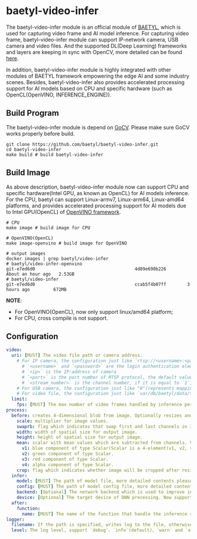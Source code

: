 # baetyl-video-infer

The baetyl-video-infer module is an official module of [BAETYL](https://baetyl.io), which is used for capturing video frame and AI model inference. For capturing video frame, baetyl-video-infer module can support IP-network camera, USB camera and video files. And the supported DL(Deep Learning) frameworks and layers are keeping in sync with OpenCV, more detailed can be found [here](https://github.com/opencv/opencv/wiki/Deep-Learning-in-OpenCV).

In addition, baetyl-video-infer module is highly integrated with other modules of BAETYL framework empowering the edge AI and some industry scenes. Besides, baetyl-video-infer also provides accelerated processing support for AI models based on CPU and specific hardware (such as OpenCL(OpenVINO, INFERENCE_ENGINE)).

## Build Program

The baetyl-video-infer module is depend on [GoCV](https://github.com/hybridgroup/gocv). Please make sure GoCV works properly before build.

```shell
git clone https://github.com/baetyl/baetyl-video-infer.git
cd baetyl-video-infer
make build # build baetyl-video-infer
```

## Build Image

As above description, baetyl-video-infer module now can support CPU and specific hardware(Intel GPU, as known as OpenCL) for AI models inference. For the CPU, baetyl can support Linux-armv7, Linux-arm64, Linux-amd64 platforms, and provides accelerated processing support for AI models due to Intel GPU(OpenCL) of [OpenVINO framework](https://docs.openvinotoolkit.org/latest/index.html).

```shell
# CPU
make image # build image for CPU

# OpenVINO(OpenCL)
make image-openvino # build image for OpenVINO

# output images 
docker images | grep baetyl/video-infer
# baetyl/video-infer-openvino                                      git-e7ed6d0                                      4d89e690b226        About an hour ago   2.53GB
# baetyl/video-infer                                               git-e7ed6d0                                      ccab5f4b07ff        3 hours ago         672MB
```

**NOTE**: 

- For OpenVINO(OpenCL), now only support linux/amd64 platform;
- For CPU, cross compile is not support.

## Configuration

```yaml
video:
  uri: [MUST] The video file path or camera address. 
    # For IP camera, the configuration just like `rtsp://<username>:<password>@<ip>:<port>/Streaming/channels/<stream_number>/`
      # `<username>` and `<password>` are the login authentication element
      # `<ip>` is the IP-address of camera
      # `<port>` is the port number of RTSP protocol, the default value is `554`
      # `<stream_number>` is the channel number, if it is equal to `1`, it indicates that the main stream is being captured; if it is equal to `2`, it indicates that the secondary stream is being captured
    # For USB camera, the configuration just like "0"(represents mapping device `/dev/video0` into container, also should be mounted on video infer service)
    # For video file, the configuration just like `var/db/baetyl/data/test.mp4`(mount the volume(store the video file) on video infer service)
  limit:
    fps: [MUST] The max number of video frames handled by inference per second. If the video fps is N, limit.fps is M, then Ceil(N/M) - 1 frames will be skipped.
process: 
  before: creates 4-dimensional blob from image. Optionally resizes and crops image from center, subtract mean values, scales values by scalefactor, swap Blue and Red channels. More detailed contents please refer to https://docs.opencv.org/4.1.1/d6/d0f/group__dnn.html#ga29f34df9376379a603acd8df581ac8d7.
    scale: multiplier for image values.
    swaprb: flag which indicates that swap first and last channels in 3-channel image is necessary. 
    width: width of spatial size for output image.
    height: height of spatial size for output image.
    mean: scalar with mean values which are subtracted from channels. Values are intended to be in (mean-R, mean-G, mean-B) order if image has BGR ordering and swapRB is true.
      v1: blue component of type Scalar(Scalar is a 4-element(v1, v2, v3, v4) vector widely used in OpenCV to pass pixel values).
      v2: green component of type Scalar.
      v3: red component of type Scalar.
      v4: alpha component of type Scalar.
    crop: flag which indicates whether image will be cropped after resize or not.
  infer:
    model: [MUST] The path of model file, more detailed contents please refer to https://docs.opencv.org/4.1.1/d6/d0f/group__dnn.html#ga3b34fe7a29494a6a4295c169a7d32422.
    config: [MUST] The path of model config file, more detailed contents please refer to https://docs.opencv.org/4.1.1/d6/d0f/group__dnn.html#ga3b34fe7a29494a6a4295c169a7d32422.
    backend: [Optional] The network backend which is used to improve inference efficiency. Now support `halide`, `openvino`, `opencv`, `vulkan` and `default`. More detailed contents please refer to https://docs.opencv.org/4.1.1/d6/d0f/group__dnn.html#ga186f7d9bfacac8b0ff2e26e2eab02625.
    device: [Optional] The target device of DNN processing. Now support `cpu`(default), `fp32`, `fp16`, `vpu`, `vulkan` and `fpga`. More detailed contents please refer to https://docs.opencv.org/4.1.1/d6/d0f/group__dnn.html#ga709af7692ba29788182cf573531b0ff5.
  after:
    function: 
      name: [MUST] The name of the function that handle the inference result.
logger:
  filename: If the path is specified, writes log to the file, otherwise writes to stdout.
  level: The log level, support `debug`、`info`(default)、`warn` and `error`.
